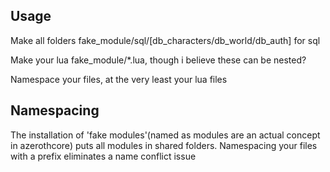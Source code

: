 ## Usage
Make all folders fake_module/sql/[db_characters/db_world/db_auth] for sql

Make your lua fake_module/*.lua, though i believe these can be nested?

Namespace your files, at the very least your lua files

## Namespacing

The installation of 'fake modules'(named as modules are an actual concept in azerothcore)
puts all modules in shared folders. Namespacing your files with a prefix eliminates a name
conflict issue
